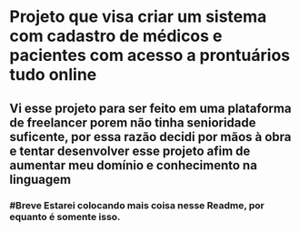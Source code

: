 <h1>Projeto que visa criar um sistema com cadastro de médicos e pacientes com acesso a prontuários tudo online</h1>

<h2>Vi esse projeto para ser feito em uma plataforma de freelancer porem não tinha senioridade suficente, por essa razão decidi por mãos à obra e tentar desenvolver esse projeto afim de aumentar meu domínio e conhecimento na linguagem</h2>

<h3>#Breve Estarei colocando mais coisa nesse Readme, por equanto é somente isso.</h3>